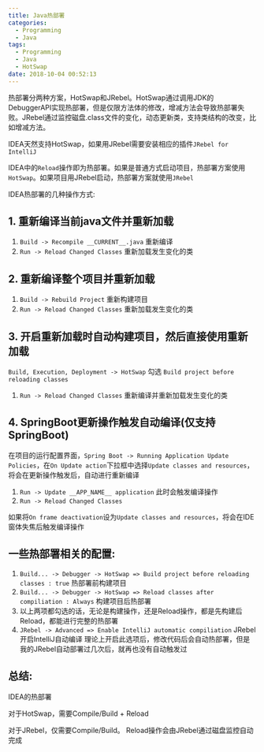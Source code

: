 ```yaml
---
title: Java热部署
categories:
  - Programming
  - Java
tags:
  - Programming
  - Java
  - HotSwap
date: 2018-10-04 00:52:13
---
```


热部署分两种方案，HotSwap和JRebel。HotSwap通过调用JDK的DebuggerAPI实现热部署，但是仅限方法体的修改，增减方法会导致热部署失败。JRebel通过监控磁盘.class文件的变化，动态更新类，支持类结构的改变，比如增减方法。

IDEA天然支持HotSwap，如果用JRebel需要安装相应的插件`JRebel for IntelliJ`

IDEA中的`Reload`操作即为热部署。如果是普通方式启动项目，热部署方案使用`HotSwap`。如果项目用JRebel启动，热部署方案就使用`JRebel`

IDEA热部署的几种操作方式:

## 1. 重新编译当前java文件并重新加载

1. `Build -> Recompile __CURRENT__.java` 重新编译
2. `Run -> Reload Changed Classes` 重新加载发生变化的类

## 2. 重新编译整个项目并重新加载

1. `Build -> Rebuild Project` 重新构建项目
2. `Run -> Reload Changed Classes` 重新加载发生变化的类

## 3. 开启重新加载时自动构建项目，然后直接使用重新加载

`Build, Execution, Deployment -> HotSwap` 勾选 `Build project before reloading classes`

1. `Run -> Reload Changed Classes` 重新编译并重新加载发生变化的类

## 4. SpringBoot更新操作触发自动编译(仅支持SpringBoot)

在项目的运行配置界面，`Spring Boot -> Running Application Update Policies`，在`On Update action`下拉框中选择`Update classes and resources`，将会在更新操作触发后，自动进行重新编译

1. `Run -> Update __APP_NAME__ application` 此时会触发编译操作
2. `Run -> Reload Changed Classes`

如果将`On frame deactivation`设为`Update classes and resources`，将会在IDE窗体失焦后触发编译操作

## 一些热部署相关的配置:

1. `Build... -> Debugger -> HotSwap => Build project before reloading classes : true` 热部署前构建项目
2. `Build... -> Debugger -> HotSwap => Reload classes after compiliation : Always` 构建项目后热部署
3. 以上两项都勾选的话，无论是构建操作，还是Reload操作，都是先构建后Reload，都能进行完整的热部署
4. `JRebel -> Advanced => Enable IntelliJ automatic compiliation` JRebel开启IntelliJ自动编译 理论上开启此选项后，修改代码后会自动热部署，但是我的JRebel自动部署过几次后，就再也没有自动触发过

## 总结:

IDEA的热部署

对于HotSwap，需要Compile/Build + Reload

对于JRebel，仅需要Compile/Build。 Reload操作会由JRebel通过磁盘监控自动完成

